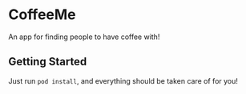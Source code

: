 # CoffeeMe
An app for finding people to have coffee with!

## Getting Started
Just run `pod install`, and everything should be taken care of for you!
